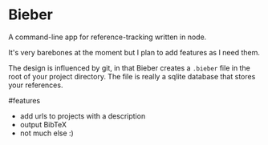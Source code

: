 # Bieber
A command-line app for reference-tracking written in node.

It's very barebones at the moment but I plan to add features as I need them.

The design is influenced by git, in that Bieber creates a `.bieber` file in the root
of your project directory. The file is really a sqlite database that stores your references.

#features
  * add urls to projects with a description
  * output BibTeX
  * not much else :)
